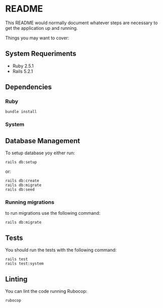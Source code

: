 # README

This README would normally document whatever steps are necessary to get the
application up and running.

Things you may want to cover:

## System Requeriments

- Ruby 2.5.1
- Rails 5.2.1

## Dependencies

### Ruby

    bundle install

### System

## Database Management

To setup database yoy either run:

    rails db:setup

or:

    rails db:create
    rails db:migrate
    rails db:seed

### Running migrations

to run migrations use the following command:

    rails db:migrate

## Tests

You should run the tests with the following command:

    rails test
    rails test:system

## Linting

You can lint the code running Rubocop:

    rubocop
